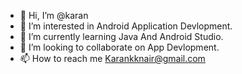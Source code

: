 - 👋 Hi, I’m @karan
- 👀 I’m interested in Android Application Devlopment.
- 🌱 I’m currently learning Java And Android Studio.
- 💞️ I’m looking to collaborate on App Devlopment.
- 📫 How to reach me Karankknair@gmail.com

<!---
karankknair/karankknair is a ✨ special ✨ repository because its `README.md` (this file) appears on your GitHub profile.
You can click the Preview link to take a look at your changes.
--->
